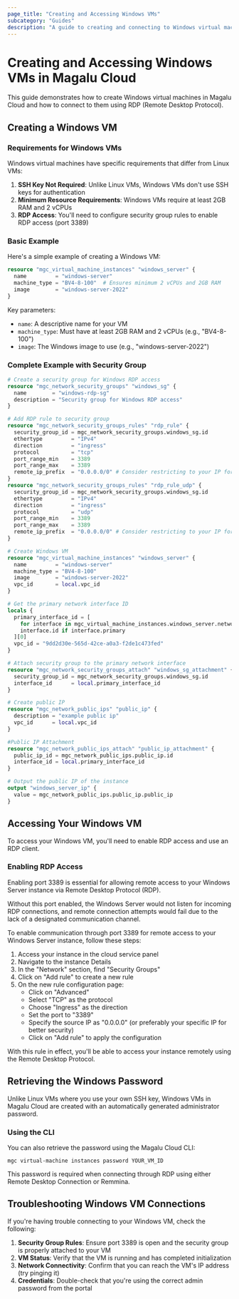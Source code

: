 ```yaml
---
page_title: "Creating and Accessing Windows VMs"
subcategory: "Guides"
description: "A guide to creating and connecting to Windows virtual machines in Magalu Cloud, including specific requirements and access methods."
---
```


# Creating and Accessing Windows VMs in Magalu Cloud

This guide demonstrates how to create Windows virtual machines in Magalu Cloud and how to connect to them using RDP (Remote Desktop Protocol).

## Creating a Windows VM

### Requirements for Windows VMs

Windows virtual machines have specific requirements that differ from Linux VMs:

1. **SSH Key Not Required**: Unlike Linux VMs, Windows VMs don't use SSH keys for authentication
2. **Minimum Resource Requirements**: Windows VMs require at least 2GB RAM and 2 vCPUs
3. **RDP Access**: You'll need to configure security group rules to enable RDP access (port 3389)

### Basic Example

Here's a simple example of creating a Windows VM:

```terraform
resource "mgc_virtual_machine_instances" "windows_server" {
  name         = "windows-server"
  machine_type = "BV4-8-100"  # Ensures minimum 2 vCPUs and 2GB RAM
  image        = "windows-server-2022"
}
```

Key parameters:

- `name`: A descriptive name for your VM
- `machine_type`: Must have at least 2GB RAM and 2 vCPUs (e.g., "BV4-8-100")
- `image`: The Windows image to use (e.g., "windows-server-2022")

### Complete Example with Security Group

```terraform
# Create a security group for Windows RDP access
resource "mgc_network_security_groups" "windows_sg" {
  name        = "windows-rdp-sg"
  description = "Security group for Windows RDP access"
}

# Add RDP rule to security group
resource "mgc_network_security_groups_rules" "rdp_rule" {
  security_group_id = mgc_network_security_groups.windows_sg.id
  ethertype         = "IPv4"
  direction         = "ingress"
  protocol          = "tcp"
  port_range_min    = 3389
  port_range_max    = 3389
  remote_ip_prefix  = "0.0.0.0/0" # Consider restricting to your IP for production
}
resource "mgc_network_security_groups_rules" "rdp_rule_udp" {
  security_group_id = mgc_network_security_groups.windows_sg.id
  ethertype         = "IPv4"
  direction         = "ingress"
  protocol          = "udp"
  port_range_min    = 3389
  port_range_max    = 3389
  remote_ip_prefix  = "0.0.0.0/0" # Consider restricting to your IP for production
}

# Create Windows VM
resource "mgc_virtual_machine_instances" "windows_server" {
  name         = "windows-server"
  machine_type = "BV4-8-100"
  image        = "windows-server-2022"
  vpc_id       = local.vpc_id
}

# Get the primary network interface ID
locals {
  primary_interface_id = [
    for interface in mgc_virtual_machine_instances.windows_server.network_interfaces :
    interface.id if interface.primary
  ][0]
  vpc_id = "9dd2d30e-565d-42ce-a0a3-f2de1c473fed"
}

# Attach security group to the primary network interface
resource "mgc_network_security_groups_attach" "windows_sg_attachment" {
  security_group_id = mgc_network_security_groups.windows_sg.id
  interface_id      = local.primary_interface_id
}

# Create public IP
resource "mgc_network_public_ips" "public_ip" {
  description = "example public ip"
  vpc_id      = local.vpc_id
}

#Public IP Attachment
resource "mgc_network_public_ips_attach" "public_ip_attachment" {
  public_ip_id = mgc_network_public_ips.public_ip.id
  interface_id = local.primary_interface_id
}

# Output the public IP of the instance
output "windows_server_ip" {
  value = mgc_network_public_ips.public_ip.public_ip
}
```

## Accessing Your Windows VM

To access your Windows VM, you'll need to enable RDP access and use an RDP client.

### Enabling RDP Access

Enabling port 3389 is essential for allowing remote access to your Windows Server instance via Remote Desktop Protocol (RDP).

Without this port enabled, the Windows Server would not listen for incoming RDP connections, and remote connection attempts would fail due to the lack of a designated communication channel.

To enable communication through port 3389 for remote access to your Windows Server instance, follow these steps:

1. Access your instance in the cloud service panel
2. Navigate to the instance Details
3. In the "Network" section, find "Security Groups"
4. Click on "Add rule" to create a new rule
5. On the new rule configuration page:
   - Click on "Advanced"
   - Select "TCP" as the protocol
   - Choose "Ingress" as the direction
   - Set the port to "3389"
   - Specify the source IP as "0.0.0.0" (or preferably your specific IP for better security)
   - Click on "Add rule" to apply the configuration

With this rule in effect, you'll be able to access your instance remotely using the Remote Desktop Protocol.

## Retrieving the Windows Password

Unlike Linux VMs where you use your own SSH key, Windows VMs in Magalu Cloud are created with an automatically generated administrator password.

### Using the CLI

You can also retrieve the password using the Magalu Cloud CLI:

```
mgc virtual-machine instances password YOUR_VM_ID
```

This password is required when connecting through RDP using either Remote Desktop Connection or Remmina.

## Troubleshooting Windows VM Connections

If you're having trouble connecting to your Windows VM, check the following:

1. **Security Group Rules**: Ensure port 3389 is open and the security group is properly attached to your VM
2. **VM Status**: Verify that the VM is running and has completed initialization
3. **Network Connectivity**: Confirm that you can reach the VM's IP address (try pinging it)
4. **Credentials**: Double-check that you're using the correct admin password from the portal
